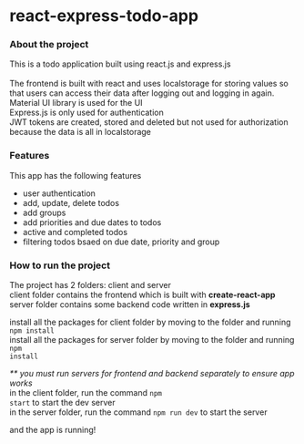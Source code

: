 # react-express-todo-app

### About the project
This is a todo application built using react.js and express.js<br><br>
The frontend is built with react and uses localstorage for storing values so that users can access their data after logging out and logging in again. <br>
Material UI library is used for the UI<br> 
Express.js is only used for authentication<br>
JWT tokens are created, stored and deleted but not used for authorization because the data is all in localstorage

### Features
This app has the following features
<ul>
  <li>user authentication</li>
  <li>add, update, delete todos</li>
  <li>add groups</li>
  <li>add priorities and due dates to todos</li>
  <li>active and completed todos</li>
  <li>filtering todos bsaed on due date, priority and group</li>
</ul>

### How to run the project

The project has 2 folders: client and server <br>
client folder contains the frontend which is built with <b>create-react-app</b> <br>
server folder contains some backend code written in <b>express.js</b> <br>

install all the packages for client folder by moving to the folder and running <code>npm install</code> <br>
install all the packages for server folder by moving to the folder and running <code>npm install</code> <br>

<i>** you must run servers for frontend and backend separately to ensure app works</i><br>
in the client folder, run the command <code>npm start</code> to start the dev server <br>
in the server folder, run the command <code>npm run dev</code> to start the server <br>

and the app is running!
